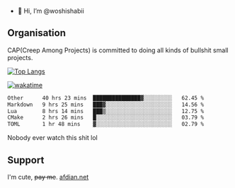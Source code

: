- 👋 Hi, I’m @woshishabii

## Organisation

CAP(Creep Among Projects) is committed to doing all kinds of bullshit small projects.

[![Top Langs](https://github-readme-stats.vercel.app/api/top-langs/?username=woshishabii&layout=compact)](https://github.com/anuraghazra/github-readme-stats)

[![wakatime](https://wakatime.com/badge/user/34d02784-acc1-4a16-82d7-33fdb53c4ed6.svg)](https://wakatime.com/@34d02784-acc1-4a16-82d7-33fdb53c4ed6)


<!--START_SECTION:waka-->

```txt
Other      40 hrs 23 mins  ███████████████▓░░░░░░░░░   62.45 %
Markdown   9 hrs 25 mins   ███▓░░░░░░░░░░░░░░░░░░░░░   14.56 %
Lua        8 hrs 14 mins   ███▒░░░░░░░░░░░░░░░░░░░░░   12.75 %
CMake      2 hrs 26 mins   █░░░░░░░░░░░░░░░░░░░░░░░░   03.79 %
TOML       1 hr 48 mins    ▓░░░░░░░░░░░░░░░░░░░░░░░░   02.79 %
```

<!--END_SECTION:waka-->

Nobody ever watch this shit lol

## Support
I'm cute, ~~pay me~~.
[afdian.net](https://afdian.com/a/woshishabi)

<!---
woshishabii/woshishabii is a ✨ special ✨ repository because its `README.md` (this file) appears on your GitHub profile.
You can click the Preview link to take a look at your changes.
--->
